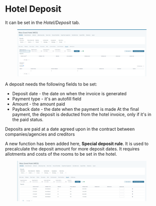 # Hotel Deposit

It can be set in the _Hotel/Deposit_ tab.

<figure><img src="../../.gitbook/assets/image (12).png" alt=""><figcaption></figcaption></figure>

A deposit needs the following fields to be set:

* Deposit date - the date on when the invoice is generated
* Payment type - it's an autofill field
* Amount - the amount paid
* Payback date - the date when the payment is made At the final payment, the deposit is deducted from the hotel invoice, only if it's in the paid status.

Deposits are paid at a date agreed upon in the contract between companies/agencies and creditors

A new function has been added here, **Special deposit rule**. It is used to precalculate the deposit amount for more deposit dates. It requires allotments and costs of the rooms to be set in the hotel.

<figure><img src="../../.gitbook/assets/image (15).png" alt=""><figcaption></figcaption></figure>
